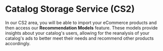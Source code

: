 # Catalog Storage Service (CS2)

In our CS2 area, you will be able to import your eCommerce products and then access our **Recommendation Models** feature. These models provide insights about your catalog's users, allowing for the reanalysis of your catalog's ads to better meet their needs and recommend other products accordingly.
